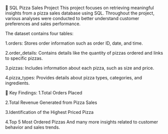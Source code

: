 🍕 SQL Pizza Sales Project
This project focuses on retrieving meaningful insights from a pizza sales database using SQL.
Throughout the project, various analyses were conducted to better understand customer preferences and sales performance.

The dataset contains four tables:

  1.orders: Stores order information such as order ID, date, and time.

  2.order_details: Contains details like the quantity of pizzas ordered and links to specific pizzas.

  3.pizzas: Includes information about each pizza, such as size and price.

  4.pizza_types: Provides details about pizza types, categories, and ingredients.

🔎 Key Findings:
  1.Total Orders Placed

  2.Total Revenue Generated from Pizza Sales

  3.Identification of the Highest Priced Pizza

  4.Top 5 Most Ordered Pizzas
 And many more insights related to customer behavior and sales trends.

